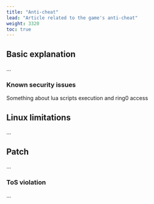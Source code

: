 ```yaml
---
title: "Anti-cheat"
lead: "Article related to the game's anti-cheat"
weight: 3320
toc: true
---
```


## Basic explanation

...

### Known security issues

Something about lua scripts execution and ring0 access

## Linux limitations

...

## Patch

...

### ToS violation

...
